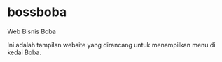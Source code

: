 # bossboba
Web Bisnis Boba

Ini adalah tampilan website yang dirancang untuk menampilkan menu di kedai Boba.
